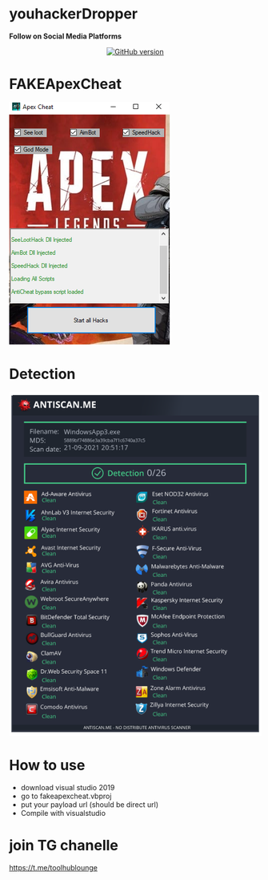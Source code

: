 # youhackerDropper

  <b> Follow on Social Media Platforms </b>
</p>
<p align="center">
<p align="center">
<a href="https://www.facebook.com/achihemek.achihemek/"><img title="GitHub version" src="https://img.shields.io/badge/-Facebook-blue" ></a> 
</p>




# FAKEApexCheat
![](/Screenshots/Apex.PNG)
  
# Detection
![](/Screenshots/Detection.png)
  
  
  
# How to use

  * download visual studio 2019
  * go to fakeapexcheat.vbproj
  * put your payload url (should be direct url)
  * Compile with visualstudio



# join TG chanelle
 https://t.me/toolhublounge
